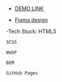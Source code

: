   - [DEMO LINK](https://stariivitalii.github.io/nothing-landing-page)

  - [Figma design](https://www.figma.com/design/DtkQmQ797hk0nI4KfMi2Uq/BOSE-New-Version?node-id=6802-139&p=f)

  -Tech Stuck:
    HTML5

    SCSS

    WebP

    BEM

    GitHub Pages
